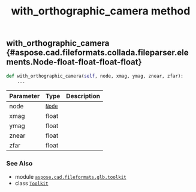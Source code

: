 ﻿---
title: with_orthographic_camera method
second_title: Aspose.CAD for Python via .NET API References
description: 
type: docs
weight: 300
url: /python-net/aspose.cad.fileformats.glb.toolkit/toolkit/with_orthographic_camera/
is_root: false
---

## with_orthographic_camera {#aspose.cad.fileformats.collada.fileparser.elements.Node-float-float-float-float}





```python
def with_orthographic_camera(self, node, xmag, ymag, znear, zfar):
    ...
```


| Parameter | Type | Description |
| :- | :- | :- |
| node | [`Node`](/cad/python-net/aspose.cad.fileformats.collada.fileparser.elements/node) |  |
| xmag | float |  |
| ymag | float |  |
| znear | float |  |
| zfar | float |  |



### See Also
* module [`aspose.cad.fileformats.glb.toolkit`](../../)
* class [`Toolkit`](/cad/python-net/aspose.cad.fileformats.glb.toolkit/toolkit)
